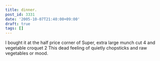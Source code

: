 ```yaml
---
title: dinner.
post_id: 3331
date: '2005-10-07T21:40:00+09:00'
draft: true
tags: []
---
```


I bought it at the half price corner of Super, extra large munch cut 4 and vegetable croquet 2 This dead feeling of quietly chopsticks and raw vegetables or mood.
